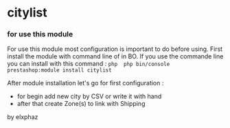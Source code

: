 # citylist
### for use this module 

For use this module most configuration is important to do before using.
First install the module with command line of in BO.
If you use the commande line you can install with this command :
    ```php 
        php bin/console prestashop:module install citylist
    ```

After module installation let's go for first configuration :
 - for begin add new city by CSV or write it with hand
 - after that create Zone(s) to link with Shipping 

by elxphaz
